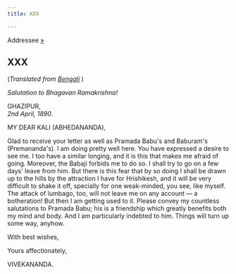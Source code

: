 ```yaml
---
title: XXX

---
```





  

  
Addressee [»](../../volume_7/epistles_third_series/24_kali.htm)

## XXX

(*Translated from [Bengali](b6044e6030.pdf)* )

*Salutation to Bhagavan Ramakrishna!*

GHAZIPUR,  
*2nd April, 1890*.

MY DEAR KALI (ABHEDANANDA),

Glad to receive your letter as well as Pramada Babu's and Baburam's
(Premananda's). I am doing pretty well here. You have expressed a desire
to see me. I too have a similar longing, and it is this that makes me
afraid of going. Moreover, the Babaji forbids me to do so. I shall try
to go on a few days' leave from him. But there is this fear that by so
doing I shall be drawn up to the hills by the attraction I have for
Hrishikesh, and it will be very difficult to shake it off, specially for
one weak-minded, you see, like myself. The attack of lumbago, too, will
not leave me on any account — a botheration! But then I am getting used
to it. Please convey my countless salutations to Pramada Babu; his is a
friendship which greatly benefits both my mind and body. And I am
particularly indebted to him. Things will turn up some way, anyhow.

With best wishes, 

Yours affectionately,

VIVEKANANDA.


